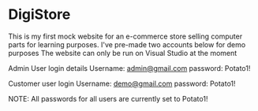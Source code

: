 # DigiStore
This is my first mock website for an e-commerce store selling computer parts for learning purposes.
I've pre-made two accounts below for demo purposes
The website can only be run on Visual Studio at the moment

Admin User login details
Username: admin@gmail.com
password: Potato1!


Customer user login
Username: demo@gmail.com
password: Potato1!

NOTE: All passwords for all users are currently set to Potato1!
